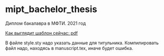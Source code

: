 # mipt_bachelor_thesis
Диплом бакалавра в МФТИ. 2021 год

[Как выглядит шаблон сейчас: pdf](https://github.com/YHx07/VKR-template/blob/main/VKR-template.pdf)

В файле style.sty надо указать данные для титульника. Компилировать файл надо, находясь в manuscript.tex, иначе будет ошибка. 
